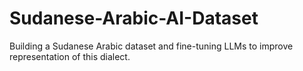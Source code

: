 # Sudanese-Arabic-AI-Dataset
Building a Sudanese Arabic dataset and fine-tuning LLMs to improve representation of this dialect.
